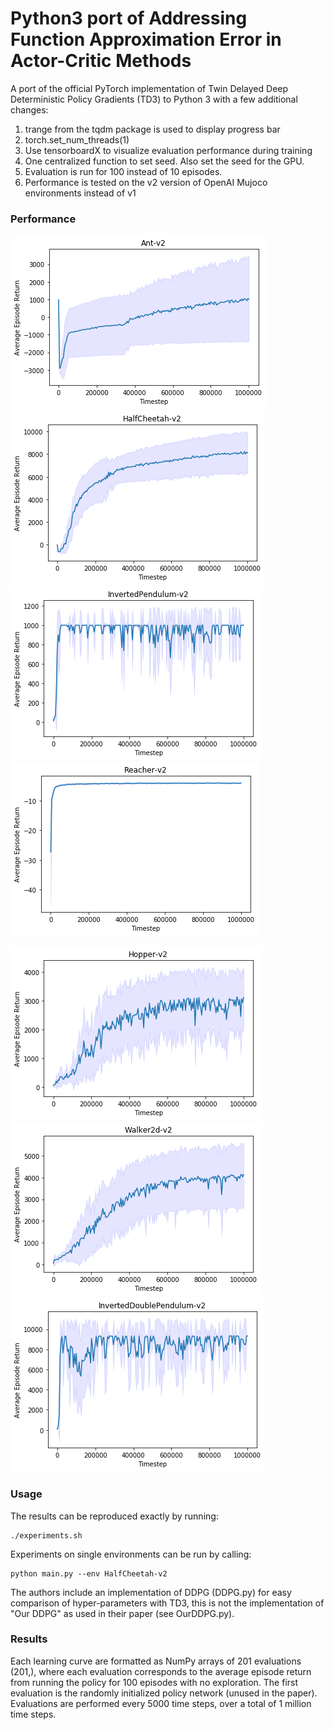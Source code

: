 # Python3 port of Addressing Function Approximation Error in Actor-Critic Methods

A port of the official PyTorch implementation of Twin Delayed Deep Deterministic Policy Gradients (TD3) to Python 3 with a few additional changes:

1. trange from the tqdm package is used to display progress bar
2. torch.set_num_threads(1)
3. Use tensorboardX to visualize evaluation performance during training
4. One centralized function to set seed. Also set the seed for the GPU.
5. Evaluation is run for 100 instead of 10 episodes.
6. Performance is tested on the v2 version of OpenAI Mujoco environments instead of v1

### Performance

![](results/graphs/Ant-v2.png) ![](results/graphs/HalfCheetah-v2.png) ![](results/graphs/InvertedPendulum-v2.png) ![](results/graphs/Reacher-v2.png)

![](results/graphs/Hopper-v2.png) ![](results/graphs/Walker2d-v2.png) ![](results/graphs/InvertedDoublePendulum-v2.png)

### Usage
The results can be reproduced exactly by running:
```
./experiments.sh
```
Experiments on single environments can be run by calling:
```
python main.py --env HalfCheetah-v2
```

The authors include an implementation of DDPG (DDPG.py) for easy comparison of hyper-parameters with TD3, this is not the implementation of "Our DDPG" as used in their paper (see OurDDPG.py).

### Results
Each learning curve are formatted as NumPy arrays of 201 evaluations (201,), where each evaluation corresponds to the average episode return from running the policy for 100 episodes with no exploration. The first evaluation is the randomly initialized policy network (unused in the paper). Evaluations are performed every 5000 time steps, over a total of 1 million time steps.
